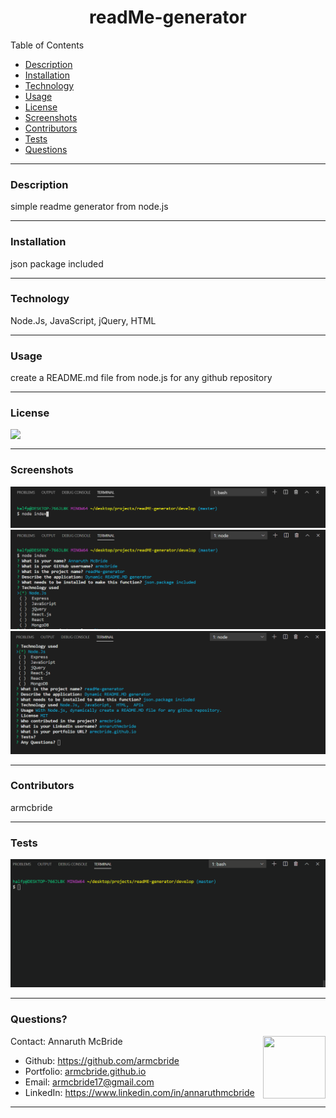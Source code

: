 
  <h1 align= "center">readMe-generator</h1> 
  <div>Table of Contents</div>
  <ul>
  <li><a href="#description">Description</a></li>  
  <li><a href="#installation">Installation</a></li> 
  <li><a href="#tech">Technology</a></li> 
  <li><a href="#usage">Usage</a></li> 
  <li><a href="#license">License</a></li>
  <li><a href="#screen">Screenshots</a></li> 
  <li><a href="#contributors">Contributors</a></li> 
  <li><a href="#tests">Tests</a></li>
  <li><a href="#questions">Questions</a></li>  
  </ul>
    <hr>
  <div id="description"><h3>Description</h3> </div>
  simple readme generator from node.js
  <hr>
  <div id="installation"><h3>Installation</h3> </div>
  <p>json package included</p>
  <hr>
  <div id="tech"><h3>Technology</h3></div>           
  <p>Node.Js, JavaScript, jQuery, HTML</p>
  <hr>
  <div id="usage"><h3>Usage</h3></div>
  <p>create a README.md file from node.js for any github repository</p>  
  <hr>
  <div id="license"><h3>License</h3></div>
  <p><img align="left" src= "https://img.shields.io/badge/License-MIT-blue"></p><br>
  <hr>
  <div id="screen"><h3>Screenshots</h3></div>
  <p><img src="./images/index-1.PNG"><img src="./images/index-2.PNG"><img src="./images/index-3.PNG"></p>
  <hr>
  <div id="contributors"><h3>Contributors</h3> </div>
  <p>armcbride</p> 
  <hr>
  <div id="tests"><h3>Tests</h3></div>
  <p><img src="./images/test.gif"></p>
  <hr>
  <div id="questions"><h3>Questions?</h3> </div>
  <img align="right" width="100" height="100" src="https://avatars3.githubusercontent.com/u/58277359?v=4">         
    Contact: Annaruth McBride       
  <ul>
  <li>Github: <a href= "https://github.com/armcbride">https://github.com/armcbride</a></li>
  <li>Portfolio: <a href= "armcbride.github.io">armcbride.github.io</a></li>
  <li>Email: <a href= "mailto:armcbride17@gmail.com">armcbride17@gmail.com</a> </li>     
  <li>LinkedIn: <a href= "https://www.linkedin.com/in/annaruthmcbride">https://www.linkedin.com/in/annaruthmcbride</a></li>
  </ul> 
  <hr>